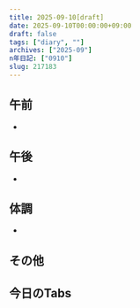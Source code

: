 ```yaml
---
title: 2025-09-10[draft]
date: 2025-09-10T00:00:00+09:00
draft: false
tags: ["diary", ""]
archives: ["2025-09"]
n年日記: ["0910"]
slug: 217183
---
```

## 午前
- 
## 午後
- 
## 体調
- 
## その他
## 今日のTabs
